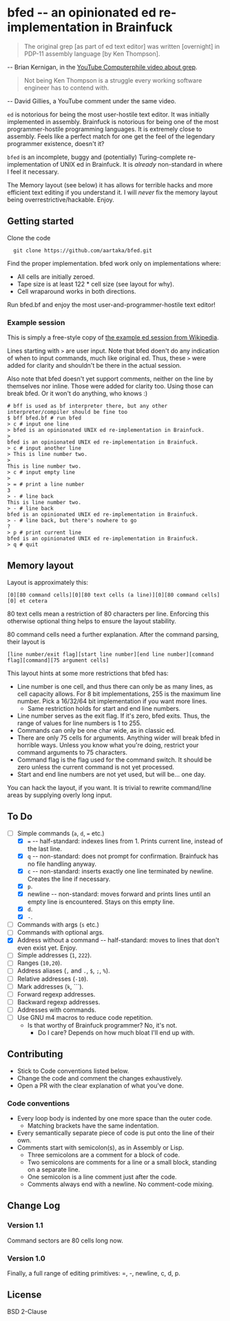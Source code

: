# bfed -- an opinionated ed re-implementation in Brainfuck

> The original grep [as part of ed text editor] was written [overnight] in PDP-11 assembly language [by Ken Thompson].

-- Brian Kernigan, in the [YouTube Computerphile video about grep](https://www.youtube.com/watch?v=NTfOnGZUZDk).

> Not being Ken Thompson is a struggle every working software engineer has to contend with.

-- David Gillies, a YouTube comment under the same video.

`ed` is notorious for being the most user-hostile text editor. It was initially implemented in assembly. Brainfuck is notorious for being one of the most programmer-hostile programming languages. It is extremely close to assembly. Feels like a perfect match for one get the feel of the legendary programmer existence, doesn't it?

`bfed` is an incomplete, buggy and (potentially) Turing-complete re-implementation of UNIX ed in Brainfuck. It is *already* non-standard in where I feel it necessary.

The Memory layout (see below) it has allows for terrible hacks and more efficient text editing if you understand it. I will *never* fix the memory layout being overrestrictive/hackable. Enjoy.

## Getting started

Clone the code
```
  git clone https://github.com/aartaka/bfed.git
```

Find the proper implementation. bfed work only on implementations where:
- All cells are initially zeroed.
- Tape size is at least 122 * cell size (see layout for why).
- Cell wraparound works in both directions.

Run bfed.bf and enjoy the most user-and-programmer-hostile text editor!

### Example session

This is simply a free-style copy of [the example ed session from Wikipedia](https://en.wikipedia.org/wiki/Ed_(text_editor)#Example).

Lines starting with `>` are user input. Note that bfed doen't do any indication of when to input commands, much like original ed. Thus, these `>` were added for clarity and shouldn't be there in the actual session.

Also note that bfed doesn't yet support comments, neither on the line by themselves nor inline. Those were added for clarity too. Using those can break bfed. Or it won't do anything, who knows :)
```
# bff is used as bf interpreter there, but any other interpreter/compiler should be fine too
$ bff bfed.bf # run bfed
> c # input one line
> bfed is an opinionated UNIX ed re-implementation in Brainfuck.
>
bfed is an opinionated UNIX ed re-implementation in Brainfuck.
> c # input another line
> This is line number two.
>
This is line number two.
> c # input empty line
>
> = # print a line number
3
> - # line back
This is line number two.
> - # line back
bfed is an opinionated UNIX ed re-implementation in Brainfuck.
> - # line back, but there's nowhere to go
?
> p # print current line
bfed is an opinionated UNIX ed re-implementation in Brainfuck.
> q # quit
```

## Memory layout
Layout is approximately this:

```
[0][80 command cells][0][80 text cells (a line)][0][80 command cells][0] et cetera
```

80 text cells mean a restriction of 80 characters per line. Enforcing this otherwise optional thing helps to ensure the layout stability.

80 command cells need a further explanation. After the command parsing, their layout is

```
[line number/exit flag][start line number][end line number][command flag][command][75 argument cells]
```

This layout hints at some more restrictions that bfed has:

- Line number is one cell, and thus there can only be as many lines, as cell capacity allows. For 8 bit implementations, 255 is the maximum line number. Pick a 16/32/64 bit implementation if you want more lines.
  - Same restriction holds for start and end line numbers.
- Line number serves as the exit flag. If it's zero, bfed exits. Thus, the range of values for line numbers is 1 to 255.
- Commands can only be one char wide, as in classic ed.
- There are only 75 cells for arguments. Anything wider will break bfed in horrible ways. Unless you know what you're doing, restrict your command arguments to 75 characters.
- Command flag is the flag used for the command switch. It should be zero unless the current command is not yet processed.
- Start and end line numbers are not yet used, but will be... one day.

You can hack the layout, if you want. It is trivial to rewrite command/line areas by supplying overly long input.

## To Do
- [ ] Simple commands (`a`, `d`, `=` etc.)
  - [X] `=` -- half-standard: indexes lines from 1. Prints current line, instead of the last line.
  - [X] `q` -- non-standard: does not prompt for confirmation. Brainfuck has no file handling anyway.
  - [X] `c` -- non-standard: inserts exactly one line terminated by newline. Creates the line if necessary.
  - [X] `p`.
  - [X] newline -- non-standard: moves forward and prints lines until an empty line is encountered. Stays on this empty line.
  - [X] `d`.
  - [X] `-`.
- [ ] Commands with args (`s` etc.)
- [ ] Commands with optional args.
- [X] Address without a command  -- half-standard: moves to lines that don't even exist yet. Enjoy.
- [ ] Simple addresses (`1`, `222`).
- [ ] Ranges (`10,20`).
- [ ] Address aliases (`,` and `.`, `$`, `;`, `%`).
- [ ] Relative addresses (`-10`).
- [ ] Mark addresses (`k`, `\``).
- [ ] Forward regexp addresses.
- [ ] Backward regexp addresses.
- [ ] Addresses with commands.
- [ ] Use GNU m4 macros to reduce code repetition.
  - Is that worthy of Brainfuck programmer? No, it's not.
    - Do I care? Depends on how much bloat I'll end up with.

## Contributing
- Stick to Code conventions listed below.
- Change the code and comment the changes exhaustively.
- Open a PR with the clear explanation of what you've done.
  
### Code conventions
- Every loop body is indented by one more space than the outer code.
  - Matching brackets have the same indentation.
- Every semantically separate piece of code is put onto the line of their own.
- Comments start with semicolon(s), as in Assembly or Lisp.
  - Three semicolons are a comment for a block of code.
  - Two semicolons are comments for a line or a small block,
    standing on a separate line.
  - One semicolon is a line comment just after the code.
  - Comments always end with a newline. No comment-code mixing.

## Change Log
### Version 1.1
Command sectors are 80 cells long now.

### Version 1.0
Finally, a full range of editing primitives: =, -, newline, c, d, p.

##  License
BSD 2-Clause